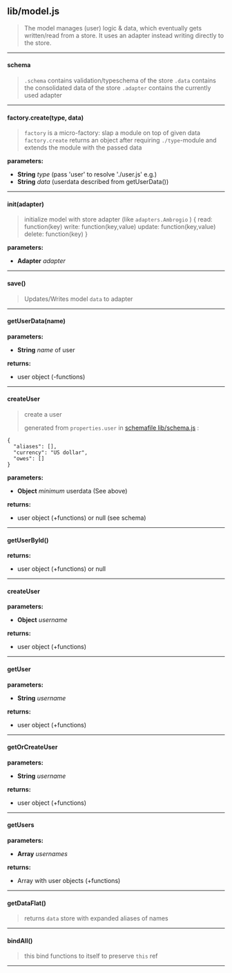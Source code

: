 

<!-- Start lib/model.js -->
## lib/model.js

> The model manages (user) logic & data, which 
> eventually gets written/read from a store.
> It uses an adapter instead writing directly to the store.

<hr>

#### schema

> `.schema`  contains validation/typeschema of the store 
> `.data`    contains the consolidated data of the store 
> `.adapter` contains the currently used adapter

<hr>

#### factory.create(type, data)

> `factory` is a micro-factory: slap a module on top of given data 
> `factory.create` returns an object after requiring `./type`-module and 
> extends the module with the passed data 

__parameters:__

* **String** *type* (pass 'user' to resolve './user.js' e.g.)
* **String** *data* (userdata described from getUserData())

<hr>

#### init(adapter)

> initialize model with store adapter (like `adapters.Ambrogio` )
>     { read: function(key)
>       write: function(key,value)
>       update: function(key,value)
>       delete: function(key) }

__parameters:__

* **Adapter** *adapter* 

<hr>

#### save()

> Updates/Writes model `data` to adapter

<hr>

#### getUserData(name)

> 

__parameters:__

* **String** *name* of user

__returns:__

* user object (-functions)

<hr>

#### createUser

> create a user
> 
> generated from `properties.user` in [schemafile lib/schema.js](../lib/schema.js) :

    {
      "aliases": [],
      "currency": "US dollar",
      "owes": []
    }

__parameters:__

* **Object** *minimum* userdata (See above)

__returns:__

* user object (+functions) or null (see schema)

<hr>

#### getUserById()

> 

__returns:__

* user object (+functions) or null

<hr>

#### createUser

> 

__parameters:__

* **Object** *username* 

__returns:__

* user object (+functions)

<hr>

#### getUser

> 

__parameters:__

* **String** *username* 

__returns:__

* user object (+functions)

<hr>

#### getOrCreateUser

> 

__parameters:__

* **String** *username* 

__returns:__

* user object (+functions)

<hr>

#### getUsers

> 

__parameters:__

* **Array** *usernames* 

__returns:__

* Array with user objects (+functions)

<hr>

#### getDataFlat()

> returns `data` store with expanded aliases of names

<hr>

#### bindAll()

> this bind functions to itself to preserve `this` ref

<hr>

<!-- End lib/model.js -->
